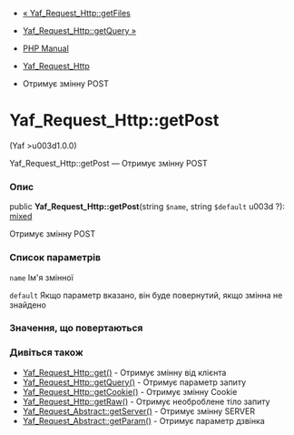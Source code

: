 - [« Yaf_Request_Http::getFiles](yaf-request-http.getfiles.md)
- [Yaf_Request_Http::getQuery »](yaf-request-http.getquery.md)

- [PHP Manual](index.md)
- [Yaf_Request_Http](class.yaf-request-http.md)
- Отримує змінну POST

# Yaf_Request_Http::getPost

(Yaf \>u003d1.0.0)

Yaf_Request_Http::getPost — Отримує змінну POST

### Опис

public **Yaf_Request_Http::getPost**(string `$name`, string `$default` u003d
?):
[mixed](language.types.declarations.md#language.types.declarations.mixed)

Отримує змінну POST

### Список параметрів

`name`
Ім'я змінної

`default`
Якщо параметр вказано, він буде повернутий, якщо змінна не
знайдено

### Значення, що повертаються

### Дивіться також

- [Yaf_Request_Http::get()](yaf-request-http.get.md) - Отримує
змінну від клієнта
- [Yaf_Request_Http::getQuery()](yaf-request-http.getquery.md) -
Отримує параметр запиту
- [Yaf_Request_Http::getCookie()](yaf-request-http.getcookie.md) -
Отримує змінну Cookie
- [Yaf_Request_Http::getRaw()](yaf-request-http.getraw.md) -
Отримує необроблене тіло запиту
- [Yaf_Request_Abstract::getServer()](yaf-request-abstract.getserver.md) -
Отримує змінну SERVER
- [Yaf_Request_Abstract::getParam()](yaf-request-abstract.getparam.md) -
Отримує параметр дзвінка
